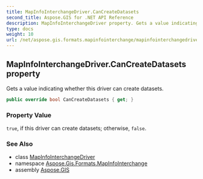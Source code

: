 ```yaml
---
title: MapInfoInterchangeDriver.CanCreateDatasets
second_title: Aspose.GIS for .NET API Reference
description: MapInfoInterchangeDriver property. Gets a value indicating whether this driver can create datasets.
type: docs
weight: 10
url: /net/aspose.gis.formats.mapinfointerchange/mapinfointerchangedriver/cancreatedatasets/
---
```

## MapInfoInterchangeDriver.CanCreateDatasets property

Gets a value indicating whether this driver can create datasets.

```csharp
public override bool CanCreateDatasets { get; }
```

### Property Value

`true`, if this driver can create datasets; otherwise, `false`.

### See Also

* class [MapInfoInterchangeDriver](../)
* namespace [Aspose.Gis.Formats.MapInfoInterchange](../../mapinfointerchangedriver/)
* assembly [Aspose.GIS](../../../)


